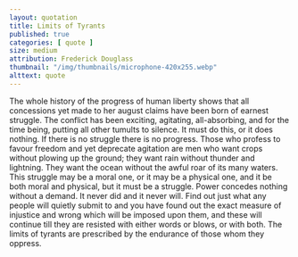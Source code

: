 ```yaml
---
layout: quotation
title: Limits of Tyrants
published: true
categories: [ quote ]
size: medium
attribution: Frederick Douglass
thumbnail: "/img/thumbnails/microphone-420x255.webp"
alttext: quote
---
```


The whole history of the progress of human liberty shows that all concessions 
yet made to her august claims have been born of earnest struggle. The conflict has been 
exciting, agitating, all-absorbing, and for the time being, putting all other
tumults to silence. It must do this, or it does nothing. If there is no struggle there 
is no progress. Those who profess to favour freedom and yet deprecate agitation are men 
who want crops without plowing up the ground; they want rain without thunder and 
lightning. They want the ocean without the awful roar of its many waters. This struggle 
may be a moral one, or it may be a physical one, and it be both moral and physical, but it 
must be a struggle. Power concedes nothing without a demand. It never did and it never will. 
Find out just what any people will quietly submit to and you have found out the exact 
measure of injustice and wrong which will be imposed upon them, and these will continue 
till they are resisted with either words or blows, or with both. The limits of tyrants 
are prescribed by the endurance of those whom they oppress. 
